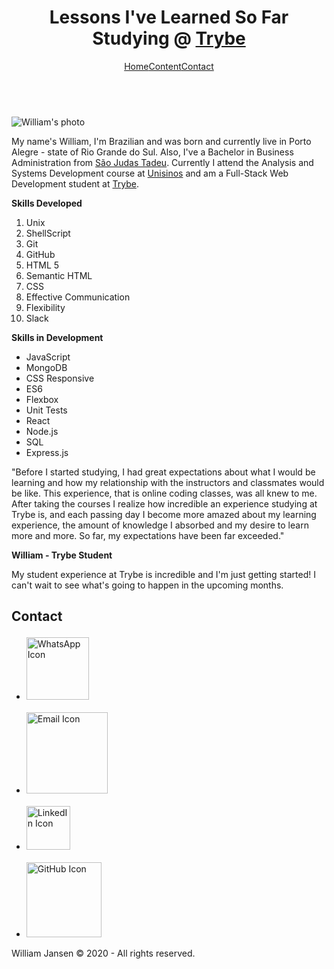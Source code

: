 
<!DOCTYPE html>
<html lang="en">
<head>
    <meta charset="UTF-8">
    <meta name="viewport" content="width=device-width, initial-scale=1.0">
    <title>William Gomes | Lesson I've Learned</title>
    <link rel="stylesheet" type="text/css" href="style.css">
</head>
<body>
  <header id="cabecalho">
    <h1 id="titulo">Lessons I've Learned So Far Studying @ <a target="_blank" href="https://www.betrybe.com/">Trybe</a></h1>
    <nav>
      <table>
        <tr>
          <a href="#description">Home</a>
          <a href="#conteudo">Content</a>
          <a href="#contato">Contact</a>
        </tr>
      </table>
    </nav>
  </header>

  <section class="container_Foto_Resumo" id="description">
    <img class="myPicture" id="minha_foto" src="img/william.jpg" alt="William's photo">
    <div class="resumo">
      <p class="descricao">
      My name's William, I'm Brazilian and was born and currently live in Porto Alegre - state of Rio Grande do Sul. Also, I've a Bachelor in Business Administration
      from <a target="_blank" href="http://www.saojudastadeu.edu.br/faculdade/">São Judas Tadeu</a>. Currently I attend the Analysis and Systems Development course
      at <a target="_blank" href="http://www.unisinos.br/">Unisinos</a> and am a Full-Stack Web Development student at <a target="_blank" href="https://www.betrybe.com/">Trybe</a>.</p>
    </div>
  </section>

  <section class="lado-esquerdo">
    <section class="skillsLeft">
      <p class="skillsDev"><strong>Skills Developed</strong></p>
      <ol id="licoes_aprendidas">
        <li>Unix</li>
        <li>ShellScript</li>
        <li>Git</li>
        <li>GitHub</li>
        <li>HTML 5</li>
        <li>Semantic HTML</li>
        <li>CSS</li>
        <li>Effective Communication</li>
        <li>Flexibility</li>
        <li>Slack</li>
      </ol>
    </section>
    <section class="skillsRight">
      <p class="skillsDev"><strong>Skills in Development</strong></p>
      <ul id="licoes_a_aprender">
        <li>JavaScript</li>
        <li>MongoDB</li>
        <li>CSS Responsive</li>
        <li>ES6</li>
        <li>Flexbox</li>
        <li>Unit Tests</li>
        <li>React</li>
        <li>Node.js</li>
        <li>SQL</li>
        <li>Express.js</li>
      </ul>
    </section>
  </section>
  <article class="lado-direito">
    <p class="depoiment" id="conteudo">
      "Before I started studying, I had great expectations about what I would be learning and how my relationship with the instructors and classmates
      would be like. This experience, that is online coding classes, was all knew to me. After taking the courses I realize how incredible an experience studying at Trybe is,
      and each passing day I become more amazed about my learning experience, the amount of knowledge I absorbed and my desire to learn more and more.
      So far, my expectations have been far exceeded."
    </p>
    <p><strong>William - Trybe Student</strong></p>
  </article>

  <aside class="myExperience">
      <p>My student experience at Trybe is incredible and I'm just getting started! I can't wait to see what's going to happen in the upcoming months.</p>
  </aside>

  <footer id="rodape">
    <h2 class="contato" id="contato"><p>Contact</p></h2>
      <ul>
        <li class="lsContatos"><a target="_blank" href="https://web.whatsapp.com/send?phone=5551992753945"><img src="img/whats.png" alt="WhatsApp Icon" width="100"></a></li> &nbsp
        <li class="lsContatos"><a href="mailto:williamjog@hotmail.com"><img src="img/email.png" alt="Email Icon" width="130"></a></li> &nbsp &nbsp &nbsp
        <li class="lsContatos"><a target="_blank" href="https://www.linkedin.com/in/williamjog/"><img src="img/linkedIn.png" alt="LinkedIn Icon" width="70"></a></li> &nbsp &nbsp
        <li class="lsContatos"><a target="_blank" href="https://github.com/williamjog"><img src="img/github-mark.png" alt="GitHub Icon" width="120"></a></li>
      </ul>
    <p class="direitos">
        William Jansen © 2020 - All rights reserved.
    </p>
  </footer>
</body>
</html>
